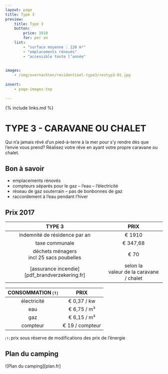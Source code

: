 ```yaml
---
layout: page
title: Type 3
preview: 
    title: Type 3
    button:
        price: 1910
        for: per an
    list:
        - "surface moyenne : 120 m²"
        - "emplacements rénovés"
        - "accessible toute l’année"
       
        
images:
    - /img/overnachten/residentieel-type3/restyp3-01.jpg
    
insert:
    - page-images-top
    
---
```


{% include links.md %}

# TYPE 3 - CARAVANE OU CHALET

Qui n’a jamais rêvé d’un pied-à-terre à la mer pour s’y rendre dès que l’envie vous prend? Réalisez votre rêve en ayant votre propre caravane ou chalet.


## Bon à savoir

- emplacements rénovés
- compteurs séparés pour le gaz – l’eau – l’électricité
- réseau de gaz souterrain – pas de bonbonnes de gaz
- raccordement à l’eau pendant l’hiver


## Prix 2017

TYPE 3                |PRIX           |
:--------------------:|:--------------:|
indemnité de résidence par an |€ 1910               
taxe communale                |€ 347,68 
déchets ménagers<br>incl 25 sacs poubelles<br> | € 70   
[assurance incendie][pdf_brandverzekering.fr]     |selon la<br>valeur de la caravane / chalet

CONSOMMATION ⑴        |PRIX        |
:--------------------:|:-------------:|
électricité           | € 0,37 / kw        
eau                   | € 6,75 / m³
gaz                   | € 6,15 / m³       
compteur              | € 19 / compteur  

⑴ prix sous réserve de modifications des prix de l’énergie

## Plan du camping

![Plan du camping][plan.fr]
